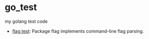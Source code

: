 # go_test
my golang test code

* [flag test](./flag/): Package flag implements command-line flag parsing.
